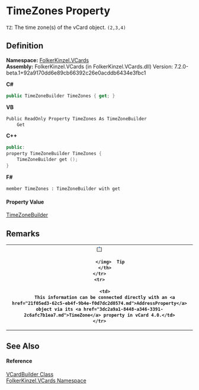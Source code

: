 # TimeZones Property


`TZ`: The time zone(s) of the vCard object. `(2,3,4)`



## Definition
**Namespace:** <a href="67dce261-ab8f-dd0a-4c0c-bc2633c1719e.md">FolkerKinzel.VCards</a>  
**Assembly:** FolkerKinzel.VCards (in FolkerKinzel.VCards.dll) Version: 7.2.0-beta.1+92a9170dd6e89cb66392c26e0acddb6434e3fbc1

**C#**
``` C#
public TimeZoneBuilder TimeZones { get; }
```
**VB**
``` VB
Public ReadOnly Property TimeZones As TimeZoneBuilder
	Get
```
**C++**
``` C++
public:
property TimeZoneBuilder TimeZones {
	TimeZoneBuilder get ();
}
```
**F#**
``` F#
member TimeZones : TimeZoneBuilder with get
```



#### Property Value
<a href="30c9180d-cc8b-f5fa-8d6c-2d8b909cdaf7.md">TimeZoneBuilder</a>

## Remarks



<table>
	<tr>
		<th>
			<img src="media/AlertNote.png" alt="Tip">
				
			</img>  Tip
		</th>
	</tr>
	<tr>
		
		<td>
		This information can be connected directly with an <a href="21f05ed3-62c5-eb4f-9b4e-f0d7dc2d0574.md">AddressProperty</a> object via its <a href="3dc2a9a1-8448-a346-3391-2c6afc7b1ea7.md">TimeZone</a> property in vCard 4.0.</td>
	</tr>
</table>



## See Also


#### Reference
<a href="4254b25b-c39b-3224-d22e-0072642cabb3.md">VCardBuilder Class</a>  
<a href="67dce261-ab8f-dd0a-4c0c-bc2633c1719e.md">FolkerKinzel.VCards Namespace</a>  
